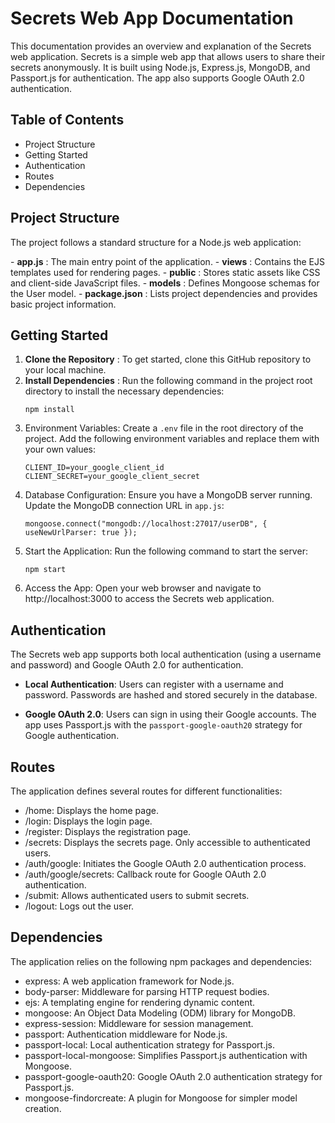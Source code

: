 # Secrets Web App Documentation

<p>This documentation provides an overview and explanation of the Secrets web application. Secrets is a simple web app that allows users to share their secrets anonymously. It is built using Node.js, Express.js, MongoDB, and Passport.js for authentication. The app also supports Google OAuth 2.0 authentication.</p>

## Table of Contents
- Project Structure
- Getting Started
- Authentication
- Routes
- Dependencies

## Project Structure

<p>The project follows a standard structure for a Node.js web application:</p>
- <b>app.js</b> : The main entry point of the application.
- <b>views</b> : Contains the EJS templates used for rendering pages.
- <b>public</b> : Stores static assets like CSS and client-side JavaScript files.
- <b>models</b> : Defines Mongoose schemas for the User model.
- <b>package.json</b> : Lists project dependencies and provides basic project information.


## Getting Started
1. <b>Clone the Repository</b> : To get started, clone this GitHub repository to your local machine.
2. <b>Install Dependencies</b> : Run the following command in the project root directory to install the necessary dependencies:
   ```
   npm install
   ```
3. Environment Variables: Create a `.env` file in the root directory of the project. Add the following environment variables and replace them with your own values:
   ```
   CLIENT_ID=your_google_client_id
   CLIENT_SECRET=your_google_client_secret
   ```
4. Database Configuration: Ensure you have a MongoDB server running. Update the MongoDB connection URL in `app.js`:
   ```
   mongoose.connect("mongodb://localhost:27017/userDB", { useNewUrlParser: true });
   ```
5. Start the Application: Run the following command to start the server:
   ```
   npm start
   ```
6. Access the App: Open your web browser and navigate to http://localhost:3000 to access the Secrets web application.

## Authentication
The Secrets web app supports both local authentication (using a username and password) and Google OAuth 2.0 for authentication.

- <b>Local Authentication</b>: Users can register with a username and password. Passwords are hashed and stored securely in the database.

- <b>Google OAuth 2.0</b>: Users can sign in using their Google accounts. The app uses Passport.js with the `passport-google-oauth20` strategy for Google authentication.

## Routes
The application defines several routes for different functionalities:

- /home: Displays the home page.
- /login: Displays the login page.
- /register: Displays the registration page.
- /secrets: Displays the secrets page. Only accessible to authenticated users.
- /auth/google: Initiates the Google OAuth 2.0 authentication process.
- /auth/google/secrets: Callback route for Google OAuth 2.0 authentication.
- /submit: Allows authenticated users to submit secrets.
- /logout: Logs out the user.

## Dependencies

<p>The application relies on the following npm packages and dependencies:</p>

- express: A web application framework for Node.js.
- body-parser: Middleware for parsing HTTP request bodies.
- ejs: A templating engine for rendering dynamic content.
- mongoose: An Object Data Modeling (ODM) library for MongoDB.
- express-session: Middleware for session management.
- passport: Authentication middleware for Node.js.
- passport-local: Local authentication strategy for Passport.js.
- passport-local-mongoose: Simplifies Passport.js authentication with Mongoose.
- passport-google-oauth20: Google OAuth 2.0 authentication strategy for Passport.js.
- mongoose-findorcreate: A plugin for Mongoose for simpler model creation.
